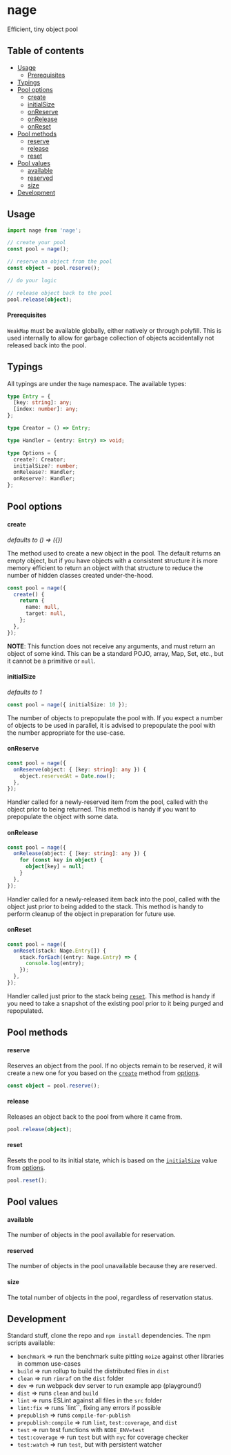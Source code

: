# nage

Efficient, tiny object pool

## Table of contents

- [Usage](#usage)
  - [Prerequisites](#prerequisites)
- [Typings](#typings)
- [Pool options](#pool-options)
  - [create](#create)
  - [initialSize](#initialsize)
  - [onReserve](#onreserve)
  - [onRelease](#onrelease)
  - [onReset](#onreset)
- [Pool methods](#pool-methods)
  - [reserve](#reserve)
  - [release](#release)
  - [reset](#reset)
- [Pool values](#pool-values)
  - [available](#available)
  - [reserved](#reserved)
  - [size](#size)
- [Development](#development)

## Usage

```typescript
import nage from 'nage';

// create your pool
const pool = nage();

// reserve an object from the pool
const object = pool.reserve();

// do your logic

// release object back to the pool
pool.release(object);
```

#### Prerequisites

`WeakMap` must be available globally, either natively or through polyfill. This is used internally to allow for garbage collection of objects accidentally not released back into the pool.

## Typings

All typings are under the `Nage` namespace. The available types:

```typescript
type Entry = {
  [key: string]: any;
  [index: number]: any;
};

type Creator = () => Entry;

type Handler = (entry: Entry) => void;

type Options = {
  create?: Creator;
  initialSize?: number;
  onRelease?: Handler;
  onReserve?: Handler;
};
```

## Pool options

#### create

_defaults to () => ({})_

The method used to create a new object in the pool. The default returns an empty object, but if you have objects with a consistent structure it is more memory efficient to return an object with that structure to reduce the number of hidden classes created under-the-hood.

```typescript
const pool = nage({
  create() {
    return {
      name: null,
      target: null,
    };
  },
});
```

**NOTE**: This function does not receive any arguments, and must return an object of some kind. This can be a standard POJO, array, Map, Set, etc., but it cannot be a primitive or `null`.

#### initialSize

_defaults to 1_

```typescript
const pool = nage({ initialSize: 10 });
```

The number of objects to prepopulate the pool with. If you expect a number of objects to be used in parallel, it is advised to prepopulate the pool with the number appropriate for the use-case.

#### onReserve

```typescript
const pool = nage({
  onReserve(object: { [key: string]: any }) {
    object.reservedAt = Date.now();
  },
});
```

Handler called for a newly-reserved item from the pool, called with the object prior to being returned. This method is handy if you want to prepopulate the object with some data.

#### onRelease

```typescript
const pool = nage({
  onRelease(object: { [key: string]: any }) {
    for (const key in object) {
      object[key] = null;
    }
  },
});
```

Handler called for a newly-released item back into the pool, called with the object just prior to being added to the stack. This method is handy to perform cleanup of the object in preparation for future use.

#### onReset

```typescript
const pool = nage({
  onReset(stack: Nage.Entry[]) {
    stack.forEach((entry: Nage.Entry) => {
      console.log(entry);
    });
  },
});
```

Handler called just prior to the stack being [`reset`](#reset). This method is handy if you need to take a snapshot of the existing pool prior to it being purged and repopulated.

## Pool methods

#### reserve

Reserves an object from the pool. If no objects remain to be reserved, it will create a new one for you based on the [`create`](#create) method from [options](#pool-options).

```typescript
const object = pool.reserve();
```

#### release

Releases an object back to the pool from where it came from.

```typescript
pool.release(object);
```

#### reset

Resets the pool to its initial state, which is based on the [`initialSize`](#initialsize) value from [options](#options).

```typescript
pool.reset();
```

## Pool values

#### available

The number of objects in the pool available for reservation.

#### reserved

The number of objects in the pool unavailable because they are reserved.

#### size

The total number of objects in the pool, regardless of reservation status.

## Development

Standard stuff, clone the repo and `npm install` dependencies. The npm scripts available:

- `benchmark` => run the benchmark suite pitting `moize` against other libraries in common use-cases
- `build` => run rollup to build the distributed files in `dist`
- `clean` => run `rimraf` on the `dist` folder
- `dev` => run webpack dev server to run example app (playground!)
- `dist` => runs `clean` and `build`
- `lint` => runs ESLint against all files in the `src` folder
- `lint:fix` => runs `lint``, fixing any errors if possible
- `prepublish` => runs `compile-for-publish`
- `prepublish:compile` => run `lint`, `test:coverage`, and `dist`
- `test` => run test functions with `NODE_ENV=test`
- `test:coverage` => run `test` but with `nyc` for coverage checker
- `test:watch` => run `test`, but with persistent watcher
